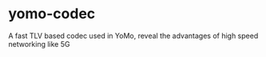 # yomo-codec
A fast TLV based codec used in YoMo, reveal the advantages of high speed networking like 5G
